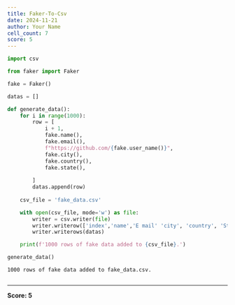 ```yaml
---
title: Faker-To-Csv
date: 2024-11-21
author: Your Name
cell_count: 7
score: 5
---
```


```python
import csv
```


```python
from faker import Faker
```


```python
fake = Faker()
```


```python
datas = []
```


```python
def generate_data():
    for i in range(1000):
        row = [
            i + 1,
            fake.name(),
            fake.email(),
            f"https://github.com/{fake.user_name()}",
            fake.city(),
            fake.country(),
            fake.state(),  
            
        ]
        datas.append(row)
    
    csv_file = 'fake_data.csv'

    with open(csv_file, mode='w') as file:
        writer = csv.writer(file)
        writer.writerow(['index','name','E mail' 'city', 'country', 'State', 'Github Link', 'phone_number'])
        writer.writerows(datas)

    print(f'1000 rows of fake data added to {csv_file}.')
```


```python
generate_data()

```

    1000 rows of fake data added to fake_data.csv.



```python

```


---
**Score: 5**
